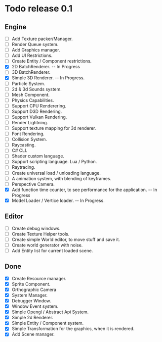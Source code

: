 # Todo release 0.1
## Engine
- [ ] Add Texture packer/Manager.
- [ ] Render Queue system.
- [ ] Add Graphics manager.
- [ ] Add UI Restrictions.
- [ ] Create Entity / Component restrictions.
- [x] 2D BatchRenderer. -- In Progress
- [ ] 3D BatchRenderer.
- [x] Simple 3D Renderer. -- In Progress.
- [ ] Particle System.
- [ ] 2d & 3d Sounds system.
- [ ] Mesh Component.
- [ ] Physics Capabilities.
- [ ] Support CPU Renderering.
- [ ] Support D3D Rendering.
- [ ] Support Vulkan Rendering.
- [ ] Render Lightning.
- [ ] Support texture mapping for 3d renderer.
- [ ] Font Rendering.
- [ ] Collision System.
- [ ] Raycasting.
- [ ] C# CLI.
- [ ] Shader custom language.
- [ ] Support scripting language. Lua / Python.
- [ ] Raytracing.
- [ ] Create universal load / unloading language.
- [ ] A animation system, with blending of keyframes.
- [ ] Perspective Camera.
- [x] Add function time counter, to see performance for the application. -- In Progress
- [x] Model Loader / Vertice loader. -- In Progress.

## Editor
- [ ] Create debug windows.
- [ ] Create Texture Helper tools.
- [ ] Create simple World editor, to move stuff and save it.
- [ ] Create world generator with noise.
- [ ] Add Entity list for current loaded scene.

## Done
- [x] Create Resource manager.
- [x] Sprite Component.
- [x] Orthographic Camera
- [x] System Manager.
- [x] Debugger Window.
- [x] Window Event system.
- [x] Simple Opengl / Abstract Api System.
- [x] Simple 2d Renderer.
- [x] Simple Entity / Component system.
- [x] Simple Transformation for the graphics, when it is rendered.
- [x] Add Scene manager.